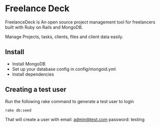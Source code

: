# Freelance Deck

FreelanceDeck is An open source project management tool for freelancers built with Ruby on Rails and MongoDB.

Manage Projects, tasks, clients, files and client data easily.

## Install

+ Install MongoDB
+ Set up your database config in config/mongoid.yml
+ Install dependencies

## Creating a test user

Run the following rake command to generate a test user to login

    rake db:seed

That will create a user with email: admin@test.com password: testing

